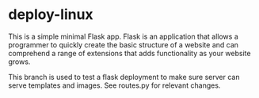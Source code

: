 # deploy-linux

This is a simple minimal Flask app. Flask is an application that allows a programmer to quickly create the basic structure of a website and can comprehend a range of extensions that adds functionality as your website grows.

This branch is used to test a flask deployment to make sure server can serve templates and images. See routes.py for relevant changes.
